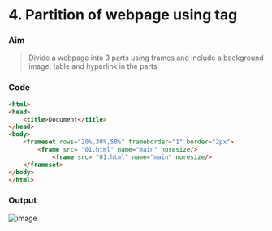 # 4. Partition of webpage using <frame> tag

### Aim

> Divide a webpage into 3 parts using frames and include a background image, table and hyperlink in the parts

### Code

```html
<html>
<head>
    <title>Document</title>
</head>
<body>
    <frameset rows="20%,30%,50%" frameborder="1" border="2px">
        <frame src= "01.html" name="main" noresize/>
            <frame src= "01.html" name="main" noresize/>
    </frameset>
</body>
</html>
```

### Output

![image]()
